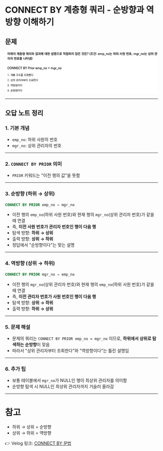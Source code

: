 # CONNECT BY 계층형 쿼리 - 순방향과 역방향 이해하기

## 문제  
![4번 문제](../images/4.png)

---

## 오답 노트 정리

### 1. 기본 개념

* `emp_no`: 하위 사원의 번호
* `mgr_no`: 상위 관리자의 번호

---

### 2. `CONNECT BY PRIOR` 의미

* `PRIOR` 키워드는 "이전 행의 값"을 뜻함

---

### 3. 순방향 (하위 → 상위)

```sql
CONNECT BY PRIOR emp_no = mgr_no
```

* 이전 행의 `emp_no`(하위 사원 번호)와 현재 행의 `mgr_no`(상위 관리자 번호)가 같을 때 연결
* 즉, **이전 사원 번호가 관리자 번호인 행이 다음 행**
* 탐색 방향: **하위 → 상위**
* 출력 방향: **상위 → 하위**
* 정답에서 "순방향이다"는 맞는 설명

---

### 4. 역방향 (상위 → 하위)

```sql
CONNECT BY PRIOR mgr_no = emp_no
```

* 이전 행의 `mgr_no`(상위 관리자 번호)와 현재 행의 `emp_no`(하위 사원 번호)가 같을 때 연결
* 즉, **이전 관리자 번호가 사원 번호인 행이 다음 행**
* 탐색 방향: **상위 → 하위**
* 출력 방향: **하위 → 상위**

---

### 5. 문제 해설

* 문제의 쿼리는 `CONNECT BY PRIOR emp_no = mgr_no` 이므로,
  **하위에서 상위로 탐색하는 순방향**이 맞음
* 따라서 "상위 관리자부터 조회한다"와 "역방향이다"는 틀린 설명임

---

### 6. 추가 팁

* 보통 테이블에서 `mgr_no`가 NULL인 행이 최상위 관리자를 의미함
* 순방향 탐색 시 NULL인 최상위 관리자까지 거슬러 올라감

---

# 참고

* 하위 → 상위 = 순방향
* 상위 → 하위 = 역방향

👉 Velog 링크: [CONNECT BY 문법](https://velog.io/@wjpark4430/Oracle-계층형-쿼리-완전-정리-CONNECT-BY-문법)
